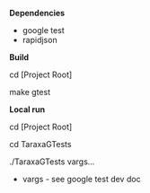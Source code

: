 **Dependencies**

- google test
- rapidjson

**Build**

cd [Project Root]

make gtest

**Local run**

cd [Project Root]

cd TaraxaGTests

./TaraxaGTests vargs...

- vargs - see google test dev doc